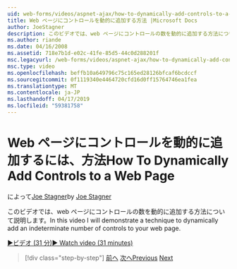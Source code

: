 ```yaml
---
uid: web-forms/videos/aspnet-ajax/how-to-dynamically-add-controls-to-a-web-page
title: Web ページにコントロールを動的に追加する方法 |Microsoft Docs
author: JoeStagner
description: このビデオでは、web ページにコントロールの数を動的に追加する方法について説明します。
ms.author: riande
ms.date: 04/16/2008
ms.assetid: 718e7b1d-e02c-41fe-85d5-44c0d288201f
msc.legacyurl: /web-forms/videos/aspnet-ajax/how-to-dynamically-add-controls-to-a-web-page
msc.type: video
ms.openlocfilehash: beffb10a649796c75c165ed28126bfcaf6bcdccf
ms.sourcegitcommit: 0f1119340e4464720cfd16d0ff15764746ea1fea
ms.translationtype: MT
ms.contentlocale: ja-JP
ms.lasthandoff: 04/17/2019
ms.locfileid: "59381758"
---
```

# <a name="how-to-dynamically-add-controls-to-a-web-page"></a><span data-ttu-id="147d4-103">Web ページにコントロールを動的に追加するには、方法</span><span class="sxs-lookup"><span data-stu-id="147d4-103">How To Dynamically Add Controls to a Web Page</span></span>

<span data-ttu-id="147d4-104">によって[Joe Stagner](https://github.com/JoeStagner)</span><span class="sxs-lookup"><span data-stu-id="147d4-104">by [Joe Stagner](https://github.com/JoeStagner)</span></span>

<span data-ttu-id="147d4-105">このビデオでは、web ページにコントロールの数を動的に追加する方法について説明します。</span><span class="sxs-lookup"><span data-stu-id="147d4-105">In this video I will demonstrate a technique to dynamically add an indeterminate number of controls to your web page.</span></span>

[<span data-ttu-id="147d4-106">&#9654;ビデオ (31 分)</span><span class="sxs-lookup"><span data-stu-id="147d4-106">&#9654; Watch video (31 minutes)</span></span>](https://channel9.msdn.com/Blogs/ASP-NET-Site-Videos/how-to-dynamically-add-controls-to-a-web-page)

> [!div class="step-by-step"]
> <span data-ttu-id="147d4-107">[前へ](how-to-dynamically-change-css-using-the-aspnet-ajax-updatepanel.md)
> [次へ](set-up-your-development-environment-for-aspnet-35.md)</span><span class="sxs-lookup"><span data-stu-id="147d4-107">[Previous](how-to-dynamically-change-css-using-the-aspnet-ajax-updatepanel.md)
[Next](set-up-your-development-environment-for-aspnet-35.md)</span></span>

